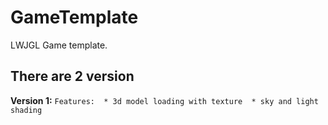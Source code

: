 # GameTemplate
LWJGL Game template.

## There are 2 version

 **Version 1:**
     ```Features: 
          * 3d model loading with texture 
          * sky and light shading
     ```
